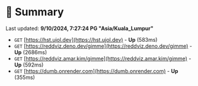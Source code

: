 # 📖 Summary
Last updated: **9/10/2024, 7:27:24 PG "Asia/Kuala_Lumpur"**

- `GET` [https://hst.ujol.dev](https://hst.ujol.dev) - **Up** (583ms)
- `GET` [https://reddviz.deno.dev/gimme](https://reddviz.deno.dev/gimme) - **Up** (2686ms)
- `GET` [https://reddviz.amar.kim/gimme](https://reddviz.amar.kim/gimme) - **Up** (592ms)
- `GET` [https://dumb.onrender.com](https://dumb.onrender.com) - **Up** (355ms)
